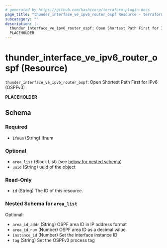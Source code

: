 ```yaml
---
# generated by https://github.com/hashicorp/terraform-plugin-docs
page_title: "thunder_interface_ve_ipv6_router_ospf Resource - terraform-provider-thunder"
subcategory: ""
description: |-
  thunder_interface_ve_ipv6_router_ospf: Open Shortest Path First for IPv6 (OSPFv3)
  PLACEHOLDER
---
```


# thunder_interface_ve_ipv6_router_ospf (Resource)

`thunder_interface_ve_ipv6_router_ospf`: Open Shortest Path First for IPv6 (OSPFv3)

__PLACEHOLDER__



<!-- schema generated by tfplugindocs -->
## Schema

### Required

- `ifnum` (String) Ifnum

### Optional

- `area_list` (Block List) (see [below for nested schema](#nestedblock--area_list))
- `uuid` (String) uuid of the object

### Read-Only

- `id` (String) The ID of this resource.

<a id="nestedblock--area_list"></a>
### Nested Schema for `area_list`

Optional:

- `area_id_addr` (String) OSPF area ID in IP address format
- `area_id_num` (Number) OSPF area ID as a decimal value
- `instance_id` (Number) Set the interface instance ID
- `tag` (String) Set the OSPFv3 process tag


